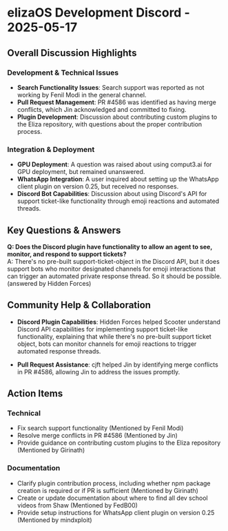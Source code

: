# elizaOS Development Discord - 2025-05-17

## Overall Discussion Highlights

### Development & Technical Issues
- **Search Functionality Issues**: Search support was reported as not working by Fenil Modi in the general channel.
- **Pull Request Management**: PR #4586 was identified as having merge conflicts, which Jin acknowledged and committed to fixing.
- **Plugin Development**: Discussion about contributing custom plugins to the Eliza repository, with questions about the proper contribution process.

### Integration & Deployment
- **GPU Deployment**: A question was raised about using comput3.ai for GPU deployment, but remained unanswered.
- **WhatsApp Integration**: A user inquired about setting up the WhatsApp client plugin on version 0.25, but received no responses.
- **Discord Bot Capabilities**: Discussion about using Discord's API for support ticket-like functionality through emoji reactions and automated threads.

## Key Questions & Answers

**Q: Does the Discord plugin have functionality to allow an agent to see, monitor, and respond to support tickets?**  
A: There's no pre-built support-ticket-object in the Discord API, but it does support bots who monitor designated channels for emoji interactions that can trigger an automated private response thread. So it should be possible. (answered by Hidden Forces)

## Community Help & Collaboration

- **Discord Plugin Capabilities**: Hidden Forces helped Scooter understand Discord API capabilities for implementing support ticket-like functionality, explaining that while there's no pre-built support ticket object, bots can monitor channels for emoji reactions to trigger automated response threads.

- **Pull Request Assistance**: cjft helped Jin by identifying merge conflicts in PR #4586, allowing Jin to address the issues promptly.

## Action Items

### Technical
- Fix search support functionality (Mentioned by Fenil Modi)
- Resolve merge conflicts in PR #4586 (Mentioned by Jin)
- Provide guidance on contributing custom plugins to the Eliza repository (Mentioned by Girinath)

### Documentation
- Clarify plugin contribution process, including whether npm package creation is required or if PR is sufficient (Mentioned by Girinath)
- Create or update documentation about where to find all dev school videos from Shaw (Mentioned by FedB00)
- Provide setup instructions for WhatsApp client plugin on version 0.25 (Mentioned by mindxploit)
